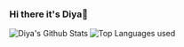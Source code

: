 ### Hi there it's Diya👋
<img align="left" alt="Diya's Github Stats" src="https://github-readme-stats.vercel.app/api?username=DiyadotSaha&show_icons=true&hide_border=true&hide=stars,prs,issues&count_private=true&theme=radical"/>

<img align="left" alt="Top Languages used" src="https://github-readme-stats.vercel.app/api/top-langs/?username=DiyadotSaha"/>
<!--
**DiyadotSaha/DiyadotSaha** is a ✨ _special_ ✨ repository because its `README.md` (this file) appears on your GitHub profile.
Here are some ideas to get you started:

- 🔭 I’m currently working on ...
- 🌱 I’m currently learning ...
- 👯 I’m looking to collaborate on ...
- 🤔 I’m looking for help with ...
- 💬 Ask me about ...
- 📫 How to reach me: ...
- 😄 Pronouns: ...
- ⚡ Fun fact: ...
-->
